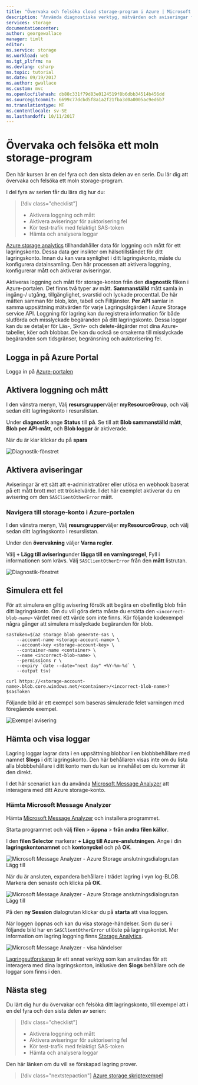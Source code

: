 ```yaml
---
title: "Övervaka och felsöka cloud storage-program i Azure | Microsoft Docs"
description: "Använda diagnostiska verktyg, mätvärden och aviseringar för att felsöka och övervaka ett program i molnet."
services: storage
documentationcenter: 
author: georgewallace
manager: timlt
editor: 
ms.service: storage
ms.workload: web
ms.tgt_pltfrm: na
ms.devlang: csharp
ms.topic: tutorial
ms.date: 09/19/2017
ms.author: gwallace
ms.custom: mvc
ms.openlocfilehash: db88c331f79d83e0124519f8b6dbb34514b456dd
ms.sourcegitcommit: 6699c77dcbd5f8a1a2f21fba3d0a0005ac9ed6b7
ms.translationtype: MT
ms.contentlocale: sv-SE
ms.lasthandoff: 10/11/2017
---
```

# <a name="monitor-and-troubleshoot-a-cloud-storage-application"></a>Övervaka och felsöka ett moln storage-program

Den här kursen är en del fyra och den sista delen av en serie. Du lär dig att övervaka och felsöka ett moln storage-program.

I del fyra av serien får du lära dig hur du:

> [!div class="checklist"]
> * Aktivera loggning och mått
> * Aktivera aviseringar för auktorisering fel
> * Kör test-trafik med felaktigt SAS-token
> * Hämta och analysera loggar

[Azure storage analytics](../common/storage-analytics.md) tillhandahåller data för loggning och mått för ett lagringskonto. Dessa data ger insikter om hälsotillståndet för ditt lagringskonto. Innan du kan vara synlighet i ditt lagringskonto, måste du konfigurera datainsamling. Den här processen att aktivera loggning, konfigurerar mått och aktiverar aviseringar.

Aktiveras loggning och mått för storage-konton från den **diagnostik** fliken i Azure-portalen. Det finns två typer av mått. **Sammanställd** mått samla in ingång-/ utgång, tillgänglighet, svarstid och lyckade procenttal. De här måtten samman för blob, kön, tabell och Filtjänster. **Per API** samlar in samma uppsättning mätvärden för varje Lagringsåtgärden i Azure Storage service API. Loggning för lagring kan du registrera information för både slutförda och misslyckade begäranden på ditt lagringskonto. Dessa loggar kan du se detaljer för Läs-, Skriv- och delete-åtgärder mot dina Azure-tabeller, köer och blobbar. De kan du också se orsakerna till misslyckade begäranden som tidsgränser, begränsning och auktorisering fel.

## <a name="log-in-to-the-azure-portal"></a>Logga in på Azure Portal

Logga in på [Azure-portalen](https://portal.azure.com)

## <a name="turn-on-logging-and-metrics"></a>Aktivera loggning och mått

I den vänstra menyn, Välj **resursgrupper**väljer **myResourceGroup**, och välj sedan ditt lagringskonto i resurslistan.

Under **diagnostik** ange **Status** till **på**. Se till att **Blob sammanställd mått**, **Blob per API-mått**, och **Blob loggar** är aktiverade.

När du är klar klickar du på **spara**

![Diagnostik-fönstret](media/storage-monitor-troubleshoot-storage-application/figure1.png)

## <a name="enable-alerts"></a>Aktivera aviseringar

Aviseringar är ett sätt att e-administratörer eller utlösa en webhook baserat på ett mått brott mot ett tröskelvärde. I det här exemplet aktiverar du en avisering om den `SASClientOtherError` mått.

### <a name="navigate-to-the-storage-account-in-the-azure-portal"></a>Navigera till storage-konto i Azure-portalen

I den vänstra menyn, Välj **resursgrupper**väljer **myResourceGroup**, och välj sedan ditt lagringskonto i resurslistan.

Under den **övervakning** väljer **Varna regler**.

Välj **+ Lägg till avisering**under **lägga till en varningsregel**, Fyll i informationen som krävs. Välj `SASClientOtherError` från den **mått** listrutan.

![Diagnostik-fönstret](media/storage-monitor-troubleshoot-storage-application/figure2.png)

## <a name="simulate-an-error"></a>Simulera ett fel

För att simulera en giltig avisering försök att begära en obefintlig blob från ditt lagringskonto. Om du vill göra detta måste du ersätta den `<incorrect-blob-name>` värdet med ett värde som inte finns. Kör följande kodexempel några gånger att simulera misslyckade begäranden för blob.

```azurecli-interactive
sasToken=$(az storage blob generate-sas \
    --account-name <storage-account-name> \
    --account-key <storage-account-key> \
    --container-name <container> \
    --name <incorrect-blob-name> \
    --permissions r \
    --expiry `date --date="next day" +%Y-%m-%d` \
    --output tsv)

curl https://<storage-account-name>.blob.core.windows.net/<container>/<incorrect-blob-name>?$sasToken
```

Följande bild är ett exempel som baseras simulerade felet varningen med föregående exempel.

 ![Exempel avisering](media/storage-monitor-troubleshoot-storage-application/alert.png)

## <a name="download-and-view-logs"></a>Hämta och visa loggar

Lagring loggar lagrar data i en uppsättning blobbar i en blobbbehållare med namnet **$logs** i ditt lagringskonto. Den här behållaren visas inte om du lista alla blobbbehållare i ditt konto men du kan se innehållet om du kommer åt den direkt.

I det här scenariot kan du använda [Microsoft Message Analyzer](http://technet.microsoft.com/library/jj649776.aspx) att interagera med ditt Azure storage-konto.

### <a name="download-microsoft-message-analyzer"></a>Hämta Microsoft Message Analyzer

Hämta [Microsoft Message Analyzer](https://www.microsoft.com/download/details.aspx?id=44226) och installera programmet.

Starta programmet och välj **filen** > **öppna** > **från andra filen källor**.

I den **filen Selector** markerar **+ Lägg till Azure-anslutningen**. Ange i din **lagringskontonamnet** och **kontonyckel** och på **OK**.

![Microsoft Message Analyzer - Azure Storage anslutningsdialogrutan Lägg till](media/storage-monitor-troubleshoot-storage-application/figure3.png)

När du är ansluten, expandera behållare i trädet lagring i vyn log-BLOB. Markera den senaste och klicka på **OK**.

![Microsoft Message Analyzer - Azure Storage anslutningsdialogrutan Lägg till](media/storage-monitor-troubleshoot-storage-application/figure4.png)

På den **ny Session** dialogrutan klickar du på **starta** att visa loggen.

När loggen öppnas och kan du visa storage-händelser. Som du ser i följande bild har en `SASClientOtherError` utlöste på lagringskontot. Mer information om lagring loggning finns [Storage Analytics](../common/storage-analytics.md).

![Microsoft Message Analyzer - visa händelser](media/storage-monitor-troubleshoot-storage-application/figure5.png)

[Lagringsutforskaren](https://azure.microsoft.com/features/storage-explorer/) är ett annat verktyg som kan användas för att interagera med dina lagringskonton, inklusive den **$logs** behållare och de loggar som finns i den.

## <a name="next-steps"></a>Nästa steg

Du lärt dig hur du övervakar och felsöka ditt lagringskonto, till exempel att i en del fyra och den sista delen av serien:

> [!div class="checklist"]
> * Aktivera loggning och mått
> * Aktivera aviseringar för auktorisering fel
> * Kör test-trafik med felaktigt SAS-token
> * Hämta och analysera loggar

Den här länken om du vill se förskapad lagring prover.

> [!div class="nextstepaction"]
> [Azure storage skriptexempel](storage-samples-blobs-cli.md)